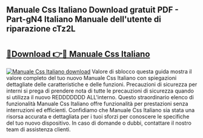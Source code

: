 ## Manuale Css Italiano Download gratuit PDF - Part-gN4 Italiano Manuale dell'utente di riparazione cTz2L

# <h2><a href="http://dfgi6v.blite.top/?on=Manuale+Css+Italiano">🔗Download 👉🔴 Manuale Css Italiano</a></h2>

[![Manuale Css Italiano download](https://i.imgur.com/lujVjoI.png)](http://dfgi6v.blite.top/?on=Manuale+Css+Italiano)
Valore di sblocco questa guida mostra il valore completo del tuo nuovo Manuale Css Italiano con spiegazioni dettagliate delle caratteristiche e delle funzioni. Precauzioni di sicurezza per interni si prega di prendere nota di tutte le precauzioni di sicurezza quando si utilizza il nuovo REDDDDDDD ALL'interno. Questo straordinario elenco di funzionalità Manuale Css Italiano offre funzionalità per prestazioni senza interruzioni ed efficienti. Confidiamo che Manuale Css Italiano sia stata una risorsa accurata e dettagliata per i tuoi sforzi per conoscere le specifiche del tuo nuovo dispositivo. In caso di domande o dubbi, contattare il nostro team di assistenza clienti.
